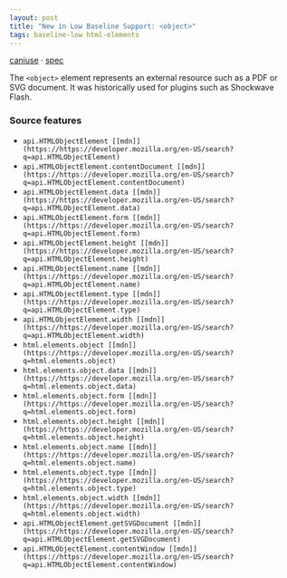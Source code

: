 ```yaml
---
layout: post
title: "New in Low Baseline Support: <object>"
tags: baseline-low html-elements
---
```


[caniuse](https://caniuse.com/?search=object) · [spec](https://html.spec.whatwg.org/multipage/iframe-embed-object.html#the-object-element)

The `<object>` element represents an external resource such as a PDF or SVG document. It was historically used for plugins such as Shockwave Flash.

### Source features

- ``api.HTMLObjectElement [[mdn]](https://https://developer.mozilla.org/en-US/search?q=api.HTMLObjectElement)``
- ``api.HTMLObjectElement.contentDocument [[mdn]](https://https://developer.mozilla.org/en-US/search?q=api.HTMLObjectElement.contentDocument)``
- ``api.HTMLObjectElement.data [[mdn]](https://https://developer.mozilla.org/en-US/search?q=api.HTMLObjectElement.data)``
- ``api.HTMLObjectElement.form [[mdn]](https://https://developer.mozilla.org/en-US/search?q=api.HTMLObjectElement.form)``
- ``api.HTMLObjectElement.height [[mdn]](https://https://developer.mozilla.org/en-US/search?q=api.HTMLObjectElement.height)``
- ``api.HTMLObjectElement.name [[mdn]](https://https://developer.mozilla.org/en-US/search?q=api.HTMLObjectElement.name)``
- ``api.HTMLObjectElement.type [[mdn]](https://https://developer.mozilla.org/en-US/search?q=api.HTMLObjectElement.type)``
- ``api.HTMLObjectElement.width [[mdn]](https://https://developer.mozilla.org/en-US/search?q=api.HTMLObjectElement.width)``
- ``html.elements.object [[mdn]](https://https://developer.mozilla.org/en-US/search?q=html.elements.object)``
- ``html.elements.object.data [[mdn]](https://https://developer.mozilla.org/en-US/search?q=html.elements.object.data)``
- ``html.elements.object.form [[mdn]](https://https://developer.mozilla.org/en-US/search?q=html.elements.object.form)``
- ``html.elements.object.height [[mdn]](https://https://developer.mozilla.org/en-US/search?q=html.elements.object.height)``
- ``html.elements.object.name [[mdn]](https://https://developer.mozilla.org/en-US/search?q=html.elements.object.name)``
- ``html.elements.object.type [[mdn]](https://https://developer.mozilla.org/en-US/search?q=html.elements.object.type)``
- ``html.elements.object.width [[mdn]](https://https://developer.mozilla.org/en-US/search?q=html.elements.object.width)``
- ``api.HTMLObjectElement.getSVGDocument [[mdn]](https://https://developer.mozilla.org/en-US/search?q=api.HTMLObjectElement.getSVGDocument)``
- ``api.HTMLObjectElement.contentWindow [[mdn]](https://https://developer.mozilla.org/en-US/search?q=api.HTMLObjectElement.contentWindow)``
